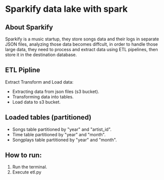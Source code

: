 # Sparkify data lake with spark
## About Sparkify
Sparkify is a music startup, they store songs data and their logs in separate JSON files, analyzing those data becomes diffcult, in order to handle those large data, they need to process and extract data using ETL pipelines, then store it in the destination database.


## ETL Pipline
Extract Transform and Load data:
* Extracting data from json files (s3 bucket).
* Transforming data into tables.
* Load data to s3 bucket.

## Loaded tables (partitioned) 
- Songs table partitioned by "year" and "artist_id".
- Time table partitioned by "year" and "month".
- Songplays table partitioned by "year" and "month".

## How to run:
1. Run the terminal.
2. Execute etl.py
